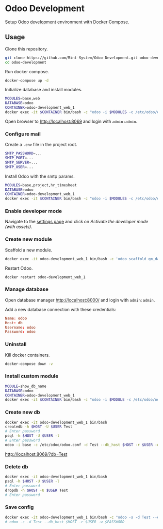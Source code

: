 Odoo Development
================

Setup Odoo development environment with Docker Compose.

## Usage

Clone this repository.

```bash
git clone https://github.com/Mint-System/Odoo-Development.git odoo-development
cd odoo-development
```

Run docker compose.

```bash
docker-compose up -d
```

Initialize database and install modules.

```bash
MODULES=base,web
DATABASE=odoo
CONTAINER=odoo-development_web_1
docker exec -it $CONTAINER bin/bash -c "odoo -i $MODULES -c /etc/odoo/odoo.conf -d $DATABASE --db_host \$HOST -r \$USER -w \$PASSWORD --dev=all --stop-after-init" && docker restart $CONTAINER
```

Open browser to [http://localhost:8069](http://localhost:8069) and login with `admin:admin`.

### Configure mail

Create a `.env` file in the project root.

```bash
SMTP_PASSWORD=...
SMTP_PORT=...
SMTP_SERVER=...
SMTP_USER=...
```

Install Odoo with the smtp params.

```bash
MODULES=base,project,hr_timesheet
DATABASE=odoo
CONTAINER=odoo-development_web_1
docker exec -it $CONTAINER bin/bash -c "odoo -i $MODULES -c /etc/odoo/odoo.conf -d $DATABASE --db_host \$HOST -r \$USER -w \$PASSWORD --dev=all --stop-after-init --smtp=\$SMTP_SERVER --smtp-port=\$SMTP_PORT --smtp-ssl --smtp-user=\$SMTP_USER --smtp-password=\$SMTP_PASSWORD" && docker restart $CONTAINER
```

### Enable developer mode

Navigate to the [settings page](
http://localhost:8069/web?debug=1#id=&action=85&model=res.config.settings&view_type=form&cids=&menu_id=4) and click on *Activate the developer mode (with assets)*.

### Create new module

Scaffold a new module.

```bash
docker exec -it odoo-development_web_1 bin/bash -c 'odoo scaffold qm_data_system /mnt/extra-addons'
```

Restart Odoo.

```bash
docker restart odoo-development_web_1
```

### Manage database

Open database manager [http://localhost:8000/](http://localhost:8000/) and login with `admin:admin`.

Add a new database connection with these credentials:

```conf
Name: odoo
Host: db
Username: odoo
Password: odoo
```

### Uninstall

Kill docker containers.

```bash
docker-compose down -v
```

### Install custom module

```bash
MODULE=show_db_name
DATABASE=odoo
CONTAINER=odoo-development_web_1
docker exec -it $CONTAINER bin/bash -c "odoo -i $MODULE -c /etc/odoo/odoo.conf -d $DATABASE --db_host \$HOST -r \$USER -w \$PASSWORD --stop-after-init" && docker restart $CONTAINER
```

### Create new db

```bash
docker exec -it odoo-development_web_1 bin/bash
createdb -h $HOST -U $USER Test
# Enter password
psql -h $HOST -U $USER -l
# Enter password
odoo -i base -c /etc/odoo/odoo.conf -d Test --db_host $HOST -r $USER -w $PASSWORD --stop-after-init

```

[http://localhost:8069/?db=Test](http://localhost:8069/?db=Test)

### Delete db

```bash
docker exec -it odoo-development_web_1 bin/bash
psql -h $HOST -U $USER -l
# Enter password
dropdb -h $HOST -U $USER Test
# Enter password

```

### Save config

```bash
docker exec -it odoo-development_web_1 bin/bash -c "odoo -s -d Test --db_host \$HOST -r \$USER -w \$PASSWORD"
# odoo -s -d Test --db_host $HOST -r $USER -w $PASSWORD
```